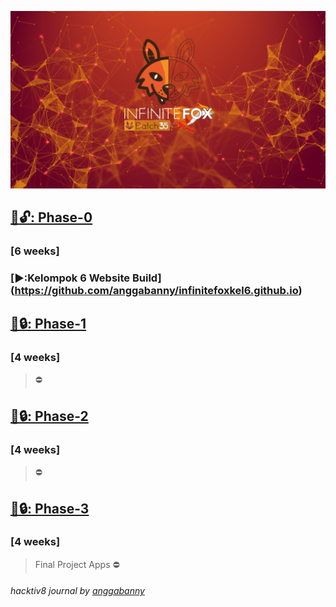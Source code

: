 ![alt text](https://github.com/anggabanny/Hacktiv8_Immersive/blob/master/Handbook/img_/initeFx.jpg "Hacktiv8 Batch-35")

## [📁🔓: Phase-0 ](https://github.com/anggabanny/Hacktiv8_Immersive/tree/master/phase0)
### [6 weeks]
### [▶️:Kelompok 6 Website Build] (https://github.com/anggabanny/infinitefoxkel6.github.io)
## [📁🔒: Phase-1 ](https://hacktiv8.com/fullstack/apply/)
### [4 weeks]
> ⛔️
## [📁🔒: Phase-2 ](https://hacktiv8.com/fullstack/apply/)
### [4 weeks]
> ⛔️
## [📁🔒: Phase-3 ](https://hacktiv8.com/fullstack/apply/)
### [4 weeks]
> Final Project Apps ⛔️

<h6>hacktiv8 journal by <a href ='https://github.com/anggabanny'>anggabanny</a></h6>